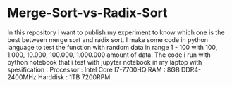 # Merge-Sort-vs-Radix-Sort
In this repository i want to publish my experiment to know which one is the best between merge sort and radix sort.
I make some code in python language to test the function with random data in range 1 - 100 with 100, 1.000, 10.000, 100.000, 1.000.000 amount of data.
The code i run with python notebook that i test with jupyter notebook in my laptop with spesification :
  Processor : Intel Core I7-7700HQ
  RAM       : 8GB DDR4-2400MHz
  Harddisk  : 1TB 7200RPM
